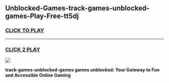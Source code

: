 
## Unblocked-Games-track-games-unblocked-games-Play-Free-tt5dj
<h3>
<a href="https://premium76.site?title=track-games-unblocked-games&ref=22A">CLICK TO PLAY</a></h3>
<hr>

<h3>
<a href="https://premium76.site?title=track-games-unblocked-games&ref=22A">CLICK 2 PLAY</a>
  
</h3>

<a href="https://premium76.site?title=track-games-unblocked-games&ref=22A"><img src="https://clearcache.store/games.png"></a>


**track-games-unblocked-games games unblocked: Your Gateway to Fun and Accessible Online Gaming**
